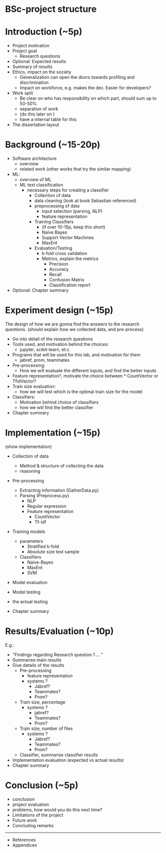 # BSc-project structure 

# Introduction (~5p)
* Project motivation
* Project goal 
  * Research questions
* Optional: Expected results
* Summary of results 
* Ethics, impact on the society 
  * Generalization can open the doors towards profiling and discrimination
  * Impact on workforce, e.g. makes the dev. Easier for developers?
* Work split 
  * Be clear on who has responsibility on which part, should sum up to 50-50%
  * separation of work
  * (do this later on )
  * have a internal table for this 
* The dissertation layout

# Background (~15-20p)
* Software architecture 
  * overview
  * related work (other works that try the similar mapping)
* ML:
  * overview of ML
  * ML text classification
    * necessary steps for creating a classifier
      * Collection of data
      * data cleaning (look at book Sebastian referenced)
      * preprocessing of data 
        * input selection (parsing, NLP)  
        * feature representation
      * Training Classifiers 
        * (if over 10-15p, keep this short)
        * Naive Bayes 
        * Support Vector Machines
        * MaxEnt
      * Evaluation/Testing
        * k-fold cross validation 
        * Metrics, explain the metrics
          * Precision
          * Accuracy
          * Recall
          * Confusion Matrix
          * Classification report
* Optional: Chapter summary
 
# Experiment design (~15p)
The design of how we are gonna find the answers to the research questions.
(should explain how we collected data, and pre-process)

* Go into detail of the research questions
* Tools used, and motivation behind the choices:
  * jupyter, scikit-learn, et.c.
* Programs that will be used for this lab, and motivation for them 
  * jabref, prom, teammates
* Pre-processing:
  * How we will evaluate the different inputs, and find the better inputs
* Feature representation?, motivate the choice between
      * CountVector or TfidVector?
* Train size evaluation:
  * how we will test which is the optimal train size for the model
* Classifiers:
  * Motivation behind choice of classifiers
  * how we will find the better classifier
* Chapter summary

# Implementation (~15p)
(show implementation)
* Collection of data 
  * Method & structure of collecting the data
  * reasoning
* Pre-processing
  * Extracting information (GatherData.py)
  * Parsing (Preprocess.py)
    * NLP
    * Regular expression
    * Feature representation
      * CountVector
      * Tf-idf
* Training models
  * parameters
    * Stratified k-fold
    * Absolute size test sample
  * Classifiers
    * Naive-Bayes
    * MaxEnt
    * SVM
* Model evaluation
* Model testing
* the actual testing

* Chapter summary

# Results/Evaluation (~10p)
E.g.:
  * "Findings regarding Research question 1 ... "
* Summarise main results
* Give details of the results
  * Pre-processing 
    * feature representation
    * systems ?
      * Jabref?
      * Teammates?
      * Prom?
  * Train size, percentage
    * systems ?
      * jabref?
      * Teammates?
      * Prom?
  * Train size, number of files
    * systems ?
      * Jabref?
      * Teammates?
      * Prom?
  * Classifier, summarise classifier results
* Implementation evaluation (expected vs actual results)
* Chapter summary

# Conclusion (~5p)
* conclusion
* project evaluation
* problems, how would you do this next time?
* Limitations of the project
* Future work
* Concluding remarks

----
* References
* Appendices
